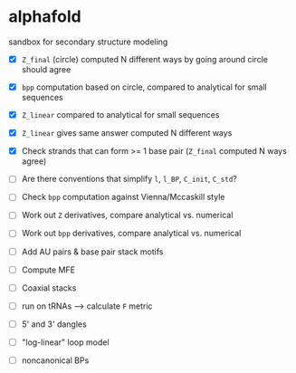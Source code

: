 # alphafold
sandbox for secondary structure modeling
- [x] `Z_final` (circle) computed N different ways by going around circle should agree
- [x] `bpp` computation based on circle,  compared to analytical for small sequences
- [x] `Z_linear` compared to analytical for small sequences
- [x] `Z_linear` gives same answer computed N different ways
- [x] Check strands that can form >= 1 base pair (`Z_final` computed N ways agree)
- [ ] Are there conventions that simplify `l`, `l_BP`, `C_init`, `C_std`?
- [ ] Check `bpp` computation against Vienna/Mccaskill style
- [ ] Work out `Z` derivatives, compare analytical vs. numerical
- [ ] Work out `bpp` derivatives, compare analytical vs. numerical
- [ ] Add AU pairs & base pair stack motifs
- [ ] Compute MFE
- [ ] Coaxial stacks
- [ ] run on tRNAs --> calculate `F` metric
- [ ] 5' and 3' dangles
- [ ] "log-linear" loop model
- [ ] noncanonical BPs

